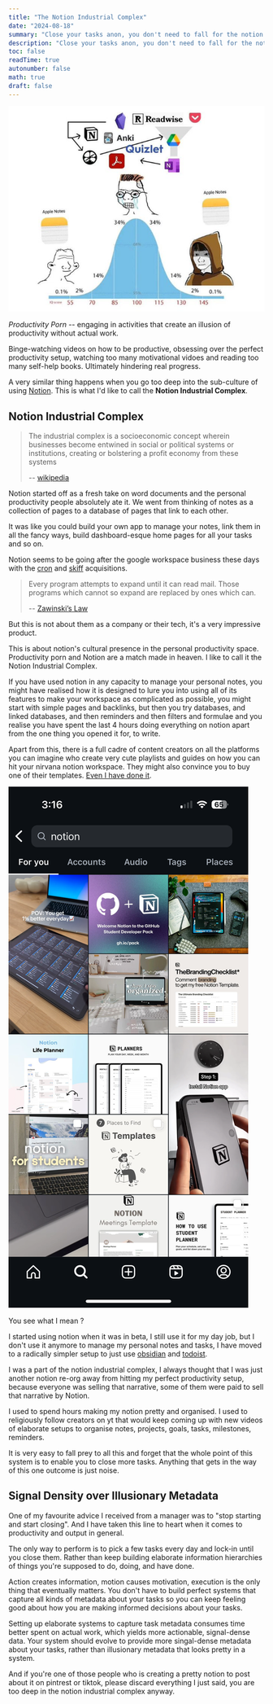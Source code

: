 ```yaml
---
title: "The Notion Industrial Complex"
date: "2024-08-18"
summary: "Close your tasks anon, you don't need to fall for the notion industrial complex"
description: "Close your tasks anon, you don't need to fall for the notion industrial complex"
toc: false
readTime: true
autonumber: false
math: true
draft: false
---
```


![img](./note-taking-normal.jpg)

*Productivity Porn* -- engaging in activities that create an illusion of productivity without actual work. 

Binge-watching videos on how to be productive, obsessing over the perfect productivity setup, watching too many motivational vidoes and reading too many self-help books. Ultimately hindering real progress.

A very similar thing happens when you go too deep into the sub-culture of using [Notion](https://notion.so/). This is what I'd like to call the **Notion Industrial Complex**.

## Notion Industrial Complex

> The industrial complex is a socioeconomic concept wherein businesses become entwined in social or political systems or institutions, creating or bolstering a profit economy from these systems
>
> -- [wikipedia](https://en.wikipedia.org/wiki/Industrial_complex)

Notion started off as a fresh take on word documents and the personal productivity people absolutely ate it. We went from thinking of notes as a collection of pages to a database of pages that link to each other.

It was like you could build your own app to manage your notes, link them in all the fancy ways, build dashboard-esque home pages for all your tasks and so on.

Notion seems to be going after the google workspace business these days with the [cron](https://www.notion.so/blog/notion-acquires-cron) and [skiff](https://techcrunch.com/2024/02/09/notion-acquires-privacy-focused-productivity-platform-skiff/) acquisitions.

> Every program attempts to expand until it can read mail. Those programs which cannot so expand are replaced by ones which can.
>
> -- [Zawinski’s Law](https://modelthinkers.com/mental-model/zawinskis-law#:~:text=Zawinski's%20Law%20captures%20common%20market,replaced%20by%20ones%20which%20can.%E2%80%9D)

But this is not about them as a company or their tech, it's a very impressive product. 

This is about notion's cultural presence in the personal productivity space. Productivity porn and Notion are a match made in heaven. I like to call it the Notion Industrial Complex. 

If you have used notion in any capacity to manage your personal notes, you might have realised how it is designed to lure you into using all of its features to make your workspace as complicated as possible, you might start with simple pages and backlinks, but then you try databases, and linked databases, and then reminders and then filters and formulae and you realise you have spent the last 4 hours doing everything on notion apart from the one thing you opened it for, to write.

Apart from this, there is a full cadre of content creators on all the platforms you can imagine who create very cute playlists and guides on how you can hit your nirvana notion workspace. They might also convince you to buy one of their templates. [Even I have done it](https://junaidrahim.gumroad.com/l/notion-for-devs?a=590092627). 

![ss](./ss.png)

You see what I mean ?

I started using notion when it was in beta, I still use it for my day job, but I don't use it anymore to manage my personal notes and tasks, I have moved to a radically simpler setup to just use [obsidian](https://obsidian.md/) and [todoist](https://todoist.com/).

I was a part of the notion industrial complex, I always thought that I was just another notion re-org away from hitting my perfect productivity setup, because everyone was selling that narrative, some of them were paid to sell that narrative by Notion. 

I used to spend hours making my notion pretty and organised. I used to religiously follow creators on yt that would keep coming up with new videos of elaborate setups to organise notes, projects, goals, tasks, milestones, reminders.

It is very easy to fall prey to all this and forget that the whole point of this system is to enable you to close more tasks. Anything that gets in the way of this one outcome is just noise.

## Signal Density over Illusionary Metadata

One of my favourite advice I received from a manager was to "stop starting and start closing". And I have taken this line to heart when it comes to productivity and output in general.

The only way to perform is to pick a few tasks every day and lock-in until you close them. Rather than keep building elaborate information hierarchies of things you're supposed to do, doing, and have done.

Action creates information, motion causes motivation, execution is the only thing that eventually matters. You don't have to build perfect systems that capture all kinds of metadata about your tasks so you can keep feeling good about how you are making informed decisions about your tasks.

Setting up elaborate systems to capture task metadata consumes time better spent on actual work, which yields more actionable, signal-dense data. Your system should evolve to provide more singal-dense metadata about your tasks, rather than illusionary metadata that looks pretty in a system.

And if you're one of those people who is creating a pretty notion to post about it on pintrest or tiktok, please discard everything I just said, you are too deep in the notion industrial complex anyway.
